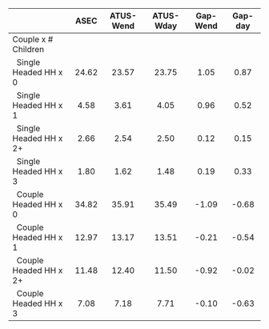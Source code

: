 
|                      |         ASEC |    ATUS-Wend |    ATUS-Wday |     Gap-Wend |      Gap-day |
| -------------------- | :----------: | :----------: | :----------: | :----------: | :----------: |
| Couple x # Children  |              |              |              |              |              |
| &nbsp;&nbsp;Single Headed HH x 0 |        24.62 |        23.57 |        23.75 |         1.05 |         0.87 |
| &nbsp;&nbsp;Single Headed HH x 1 |         4.58 |         3.61 |         4.05 |         0.96 |         0.52 |
| &nbsp;&nbsp;Single Headed HH x 2+ |         2.66 |         2.54 |         2.50 |         0.12 |         0.15 |
| &nbsp;&nbsp;Single Headed HH x 3 |         1.80 |         1.62 |         1.48 |         0.19 |         0.33 |
| &nbsp;&nbsp;Couple Headed HH x 0 |        34.82 |        35.91 |        35.49 |        -1.09 |        -0.68 |
| &nbsp;&nbsp;Couple Headed HH x 1 |        12.97 |        13.17 |        13.51 |        -0.21 |        -0.54 |
| &nbsp;&nbsp;Couple Headed HH x 2+ |        11.48 |        12.40 |        11.50 |        -0.92 |        -0.02 |
| &nbsp;&nbsp;Couple Headed HH x 3 |         7.08 |         7.18 |         7.71 |        -0.10 |        -0.63 |

